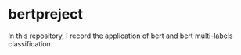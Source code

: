 # bertpreject
In this repository, I record the application of bert and bert multi-labels classification.
